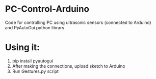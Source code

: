 # PC-Control-Arduino
Code for controlling PC using ultrasonic sensors (connected to Arduino) and PyAutoGui python library

# Using it:
1. pip install pyautogui
2. After making the connections, upload sketch to Arduino
3. Run Gestures.py script
